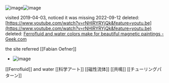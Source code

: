 
![image](https://gyazo.com/1a90c4198f2a0759faf796e8caf0256b/thumb/1000)![image](https://gyazo.com/aefe6d6b91f8c69913c7fe995a3e88ac/thumb/1000)

visited 2019-04-03, noticed it was missing 2022-09-12
deleted: [https://www.youtube.com/watch?v=rNHlRYRYjQk&feature=youtu.be](https://www.youtube.com/watch?v=rNHlRYRYjQk&feature=youtu.be)
deleted: [Ferrofluid and water colors make for beautiful magnetic paintings - Geek.com](https://www.geek.com/geek-pick/ferrofluid-and-water-colors-make-for-beautiful-magnetic-paintings-1500389/)

the site referred [[Fabian Oefner]]
- ![image](https://gyazo.com/99809c5de67038587f3e9d0b6f8c8809/thumb/1000)


[[Ferrofluid]] and water
[[科学アート]] [[磁性流体]] [[共鳴]]
[[チューリングパターン]]

